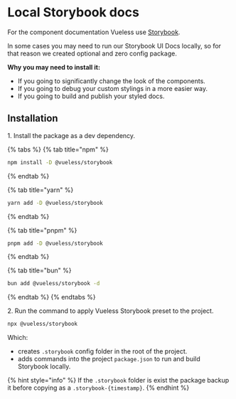# Local Storybook docs

For the component documentation Vueless use [Storybook](https://storybook.js.org/).

In some cases you may need to run our Storybook UI Docs locally, so for that reason we created optional and zero config package.

**Why you may need to install it:**

* If you going to significantly change the look of the components.
* If you going to debug your custom stylings in a more easier way.
* If you going to build and publish your styled docs.&#x20;

## Installation

1\. Install the package as a dev dependency.

{% tabs %}
{% tab title="npm" %}
```bash
npm install -D @vueless/storybook
```
{% endtab %}

{% tab title="yarn" %}
```bash
yarn add -D @vueless/storybook
```
{% endtab %}

{% tab title="pnpm" %}
```bash
pnpm add -D @vueless/storybook
```
{% endtab %}

{% tab title="bun" %}
```bash
bun add @vueless/storybook -d
```
{% endtab %}
{% endtabs %}

2\. Run the command to apply Vueless Storybook preset to the project.

```bash
npx @vueless/storybook
```

Which:

* creates `.storybook` config folder in the root of the project.
* adds commands into the project `package.json` to run and build Storybook locally.

{% hint style="info" %}
If the `.storybook` folder is exist the package backup it before copying as a `.storybook-{timestamp}`.
{% endhint %}
